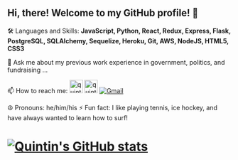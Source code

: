 ## Hi, there! Welcome to my GitHub profile! 👋

🛠 Languages and Skills: **JavaScript, Python, React, Redux, Express, Flask, PostgreSQL, SQLAlchemy, Sequelize, Heroku, Git, AWS, NodeJS, HTML5, CSS3** 

💬 Ask me about my previous work experience in government, politics, and fundraising ...

📫 How to reach me: [<img alt="quintinhull.site" height="30px" src="https://www.flaticon.com/svg/static/icons/svg/2996/2996826.svg" />][website] [<img alt="quintinhull | LinkedIn" height="30px" src="https://www.flaticon.com/svg/static/icons/svg/725/725337.svg"/>][linkedin] [![Gmail](https://img.shields.io/badge/-gmail-%23D14836?style=for-the-badge&logo=Gmail&logoColor=white)](mailto:quintinhull92@gmail.com)

☮️ Pronouns: he/him/his
⚡ Fun fact: I like playing tennis, ice hockey, and have always wanted to learn how to surf!

[website]: https://quintinhull.github.io/#
[linkedin]: https://www.linkedin.com/in/quintinhull92/

# [![Quintin's GitHub stats](https://github-readme-stats.vercel.app/api?username=quintinhull)](https://github.com/quintinhull/github-readme-stats)

